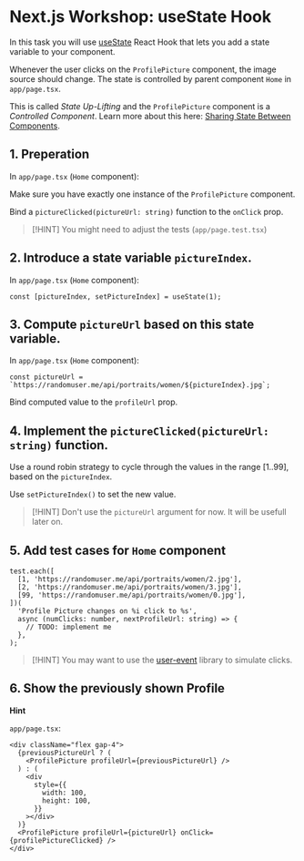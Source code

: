 # Next.js Workshop: useState Hook

In this task you will use [useState](https://react.dev/reference/react/useState) React Hook that lets you add a state variable to your component.

Whenever the user clicks on the `ProfilePicture` component, the image source should change. The state is controlled by parent component `Home` in `app/page.tsx`.

This is called _State Up-Lifting_ and the `ProfilePicture` component is a _Controlled Component_. Learn more about this here: [Sharing State Between Components](https://react.dev/learn/sharing-state-between-components).

## 1. Preperation

In `app/page.tsx` (`Home` component):

Make sure you have exactly one instance of the `ProfilePicture` component.

Bind a `pictureClicked(pictureUrl: string)` function to the `onClick` prop.

> [!HINT]
> You might need to adjust the tests (`app/page.test.tsx`)

## 2. Introduce a state variable `pictureIndex`.

In `app/page.tsx` (`Home` component):

```tsx
const [pictureIndex, setPictureIndex] = useState(1);
```

## 3. Compute `pictureUrl` based on this state variable.

In `app/page.tsx` (`Home` component):

```tsx
const pictureUrl = `https://randomuser.me/api/portraits/women/${pictureIndex}.jpg`;
```

Bind computed value to the `profileUrl` prop.

## 4. Implement the `pictureClicked(pictureUrl: string)` function.

Use a round robin strategy to cycle through the values in the range [1..99], based on the `pictureIndex`.

Use `setPictureIndex()` to set the new value.

> [!HINT]
> Don't use the `pictureUrl` argument for now. It will be usefull later on.

## 5. Add test cases for `Home` component

```tsx
test.each([
  [1, 'https://randomuser.me/api/portraits/women/2.jpg'],
  [2, 'https://randomuser.me/api/portraits/women/3.jpg'],
  [99, 'https://randomuser.me/api/portraits/women/0.jpg'],
])(
  'Profile Picture changes on %i click to %s',
  async (numClicks: number, nextProfileUrl: string) => {
    // TODO: implement me
  },
);
```

> [!HINT]
> You may want to use the [user-event](https://testing-library.com/docs/user-event/intro) library to simulate clicks.

## 6. Show the previously shown Profile

**Hint**

`app/page.tsx`:

```tsx
<div className="flex gap-4">
  {previousPictureUrl ? (
    <ProfilePicture profileUrl={previousPictureUrl} />
  ) : (
    <div
      style={{
        width: 100,
        height: 100,
      }}
    ></div>
  )}
  <ProfilePicture profileUrl={pictureUrl} onClick={profilePictureClicked} />
</div>
```
